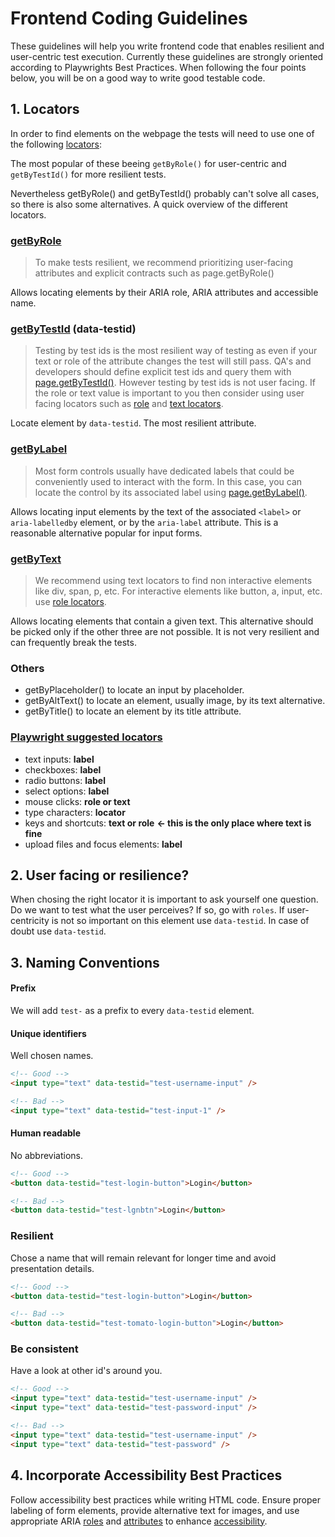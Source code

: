 # Frontend Coding Guidelines

These guidelines will help you write frontend code that enables resilient and user-centric test execution.
Currently these guidelines are strongly oriented according to Playwrights Best Practices.
When following the four points below, you will be on a good way to write good testable code.

## 1. Locators

In order to find elements on the webpage the tests will need to use one of the following [locators](https://playwright.dev/docs/locators):

The most popular of these beeing `getByRole()` for user-centric and `getByTestId()` for more resilient tests.

Nevertheless getByRole() and getByTestId() probably can't solve all cases, so there is also some alternatives.
A quick overview of the different locators.

### [getByRole](https://playwright.dev/docs/locators#locate-by-role)

> To make tests resilient, we recommend prioritizing user-facing attributes and explicit contracts such as page.getByRole()

Allows locating elements by their ARIA role, ARIA attributes and accessible name.

### [getByTestId](https://playwright.dev/docs/locators#locate-by-test-id) (data-testid)

> Testing by test ids is the most resilient way of testing as even if your text or role of the attribute changes the test will still pass.
> QA's and developers should define explicit test ids and query them with [page.getByTestId()](https://playwright.dev/docs/api/class-page#page-get-by-test-id).
> However testing by test ids is not user facing.
> If the role or text value is important to you then consider using user facing locators such as [role](https://playwright.dev/docs/locators#locate-by-role) and [text locators](https://playwright.dev/docs/locators#locate-by-text).

Locate element by `data-testid`.
The most resilient attribute.

### [getByLabel](https://playwright.dev/docs/locators#locate-by-label)

> Most form controls usually have dedicated labels that could be conveniently used to interact with the form.
> In this case, you can locate the control by its associated label using [page.getByLabel()](https://playwright.dev/docs/api/class-page#page-get-by-label).

Allows locating input elements by the text of the associated `<label>` or `aria-labelledby` element, or by the `aria-label` attribute.
This is a reasonable alternative popular for input forms.

### [getByText](https://playwright.dev/docs/locators#locate-by-text)

> We recommend using text locators to find non interactive elements like div, span, p, etc. For interactive elements like button, a, input, etc. use [role locators](https://playwright.dev/docs/locators#locate-by-role).

Allows locating elements that contain a given text.
This alternative should be picked only if the other three are not possible.
It is not very resilient and can frequently break the tests.

### Others

- getByPlaceholder() to locate an input by placeholder.
- getByAltText() to locate an element, usually image, by its text alternative.
- getByTitle() to locate an element by its title attribute.

### [Playwright suggested locators](https://playwright.dev/docs/input)

- text inputs: **label**
- checkboxes: **label**
- radio buttons: **label**
- select options: **label**
- mouse clicks: **role or text**
- type characters: **locator**
- keys and shortcuts: **text or role** **<- this is the only place where text is fine**
- upload files and focus elements: **label**

## 2. User facing or resilience?

When chosing the right locator it is important to ask yourself one question.
Do we want to test what the user perceives?
If so, go with `roles`.
If user-centricity is not so important on this element use `data-testid`.
In case of doubt use `data-testid`.

## 3. Naming Conventions

#### Prefix

We will add `test-` as a prefix to every `data-testid` element.

#### Unique identifiers

Well chosen names.

```html
<!-- Good -->
<input type="text" data-testid="test-username-input" />

<!-- Bad -->
<input type="text" data-testid="test-input-1" />
```

#### Human readable

No abbreviations.

```html
<!-- Good -->
<button data-testid="test-login-button">Login</button>

<!-- Bad -->
<button data-testid="test-lgnbtn">Login</button>
```

### Resilient

Chose a name that will remain relevant for longer time and avoid presentation details.

```html
<!-- Good -->
<button data-testid="test-login-button">Login</button>

<!-- Bad -->
<button data-testid="test-tomato-login-button">Login</button>
```

### Be consistent

Have a look at other id's around you.

```html
<!-- Good -->
<input type="text" data-testid="test-username-input" />
<input type="text" data-testid="test-password-input" />

<!-- Bad -->
<input type="text" data-testid="test-username-input" />
<input type="text" data-testid="test-password" />
```

## 4. Incorporate Accessibility Best Practices

Follow accessibility best practices while writing HTML code.
Ensure proper labeling of form elements, provide alternative text for images, and use appropriate ARIA [roles](https://www.w3.org/TR/wai-aria-1.2/#roles) and [attributes](https://www.w3.org/TR/wai-aria-1.2/#aria-attributes) to enhance [accessibility](https://w3c.github.io/accname/#dfn-accessible-name).
